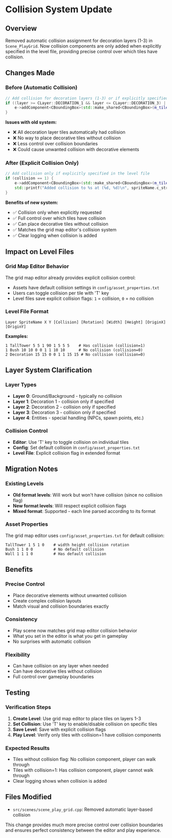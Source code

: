 # Collision System Update

## Overview
Removed automatic collision assignment for decoration layers (1-3) in `Scene_PlayGrid`. Now collision components are only added when explicitly specified in the level file, providing precise control over which tiles have collision.

## Changes Made

### Before (Automatic Collision)
```cpp
// Add collision for decoration layers (1-3) or if explicitly specified
if ((layer >= CLayer::DECORATION_1 && layer <= CLayer::DECORATION_3) || collision == 1) {
    e->addComponent<CBoundingBox>(std::make_shared<CBoundingBox>(m_tileSize));
}
```

**Issues with old system:**
- ❌ All decoration layer tiles automatically had collision
- ❌ No way to place decorative tiles without collision
- ❌ Less control over collision boundaries
- ❌ Could cause unwanted collision with decorative elements

### After (Explicit Collision Only)
```cpp
// Add collision only if explicitly specified in the level file
if (collision == 1) {
    e->addComponent<CBoundingBox>(std::make_shared<CBoundingBox>(m_tileSize));
    std::printf("Added collision to %s at (%d, %d)\n", spriteName.c_str(), x, y);
}
```

**Benefits of new system:**
- ✅ Collision only when explicitly requested
- ✅ Full control over which tiles have collision
- ✅ Can place decorative tiles without collision
- ✅ Matches the grid map editor's collision system
- ✅ Clear logging when collision is added

## Impact on Level Files

### Grid Map Editor Behavior
The grid map editor already provides explicit collision control:
- Assets have default collision settings in `config/asset_properties.txt`
- Users can toggle collision per tile with 'T' key
- Level files save explicit collision flags: `1` = collision, `0` = no collision

### Level File Format
```
Layer SpriteName X Y [Collision] [Rotation] [Width] [Height] [OriginX] [OriginY]
```

**Examples:**
```
1 TallTower 5 5 1 90 1 5 5 5    # Has collision (collision=1)
1 Bush 10 10 0 0 1 1 10 10      # No collision (collision=0)
2 Decoration 15 15 0 0 1 1 15 15 # No collision (collision=0)
```

## Layer System Clarification

### Layer Types
- **Layer 0**: Ground/Background - typically no collision
- **Layer 1**: Decoration 1 - collision only if specified
- **Layer 2**: Decoration 2 - collision only if specified  
- **Layer 3**: Decoration 3 - collision only if specified
- **Layer 4**: Entities - special handling (NPCs, spawn points, etc.)

### Collision Control
- **Editor**: Use 'T' key to toggle collision on individual tiles
- **Config**: Set default collision in `config/asset_properties.txt`
- **Level File**: Explicit collision flag in extended format

## Migration Notes

### Existing Levels
- **Old format levels**: Will work but won't have collision (since no collision flag)
- **New format levels**: Will respect explicit collision flags
- **Mixed format**: Supported - each line parsed according to its format

### Asset Properties
The grid map editor uses `config/asset_properties.txt` for default collision:
```
TallTower 1 5 1 0    # width height collision rotation
Bush 1 1 0 0         # No default collision
Wall 1 1 1 0         # Has default collision
```

## Benefits

### Precise Control
- Place decorative elements without unwanted collision
- Create complex collision layouts
- Match visual and collision boundaries exactly

### Consistency
- Play scene now matches grid map editor collision behavior
- What you set in the editor is what you get in gameplay
- No surprises with automatic collision

### Flexibility
- Can have collision on any layer when needed
- Can have decorative tiles without collision
- Full control over gameplay boundaries

## Testing

### Verification Steps
1. **Create Level**: Use grid map editor to place tiles on layers 1-3
2. **Set Collision**: Use 'T' key to enable/disable collision on specific tiles
3. **Save Level**: Save with explicit collision flags
4. **Play Level**: Verify only tiles with collision=1 have collision components

### Expected Results
- Tiles without collision flag: No collision component, player can walk through
- Tiles with collision=1: Has collision component, player cannot walk through
- Clear logging shows when collision is added

## Files Modified
- `src/scenes/scene_play_grid.cpp`: Removed automatic layer-based collision

This change provides much more precise control over collision boundaries and ensures perfect consistency between the editor and play experience.
